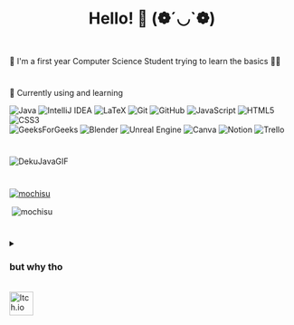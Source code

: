 <h1 align="center">Hello! 👋 (❁´◡`❁)</h1>
<br/>

🌱 I'm a first year Computer Science Student trying to learn the basics 🦊✨ <br/>

#

💭 Currently using and learning <br/>

![Java](https://img.shields.io/badge/java-%23ED8B00.svg?style=for-the-badge&logo=openjdk&logoColor=white)
![IntelliJ IDEA](https://img.shields.io/badge/IntelliJIDEA-000000.svg?style=for-the-badge&logo=intellij-idea&logoColor=white)
![LaTeX](https://img.shields.io/badge/latex-%23008080.svg?style=for-the-badge&logo=latex&logoColor=white)
![Git](https://img.shields.io/badge/git-%23F05033.svg?style=for-the-badge&logo=git&logoColor=white)
![GitHub](https://img.shields.io/badge/github-%23121011.svg?style=for-the-badge&logo=github&logoColor=white)
![JavaScript](https://img.shields.io/badge/javascript-%23323330.svg?style=for-the-badge&logo=javascript&logoColor=%23F7DF1E)
![HTML5](https://img.shields.io/badge/html5-%23E34F26.svg?style=for-the-badge&logo=html5&logoColor=white)
![CSS3](https://img.shields.io/badge/css3-%231572B6.svg?style=for-the-badge&logo=css3&logoColor=white)<br/>
![GeeksForGeeks](https://img.shields.io/badge/GeeksforGeeks-gray?style=for-the-badge&logo=geeksforgeeks&logoColor=35914c)
![Blender](https://img.shields.io/badge/blender-%23F5792A.svg?style=for-the-badge&logo=blender&logoColor=white)
![Unreal Engine](https://img.shields.io/badge/unrealengine-%23313131.svg?style=for-the-badge&logo=unrealengine&logoColor=white)
![Canva](https://img.shields.io/badge/Canva-%2300C4CC.svg?style=for-the-badge&logo=Canva&logoColor=white)
![Notion](https://img.shields.io/badge/Notion-%23000000.svg?style=for-the-badge&logo=notion&logoColor=white)
![Trello](https://img.shields.io/badge/Trello-%23026AA7.svg?style=for-the-badge&logo=Trello&logoColor=white)<br/>

#

![DekuJavaGIF](https://github.com/Mochisu/Mochisu/assets/108127618/642b56c2-0d71-4c06-8075-1d53c86ecd8a)
#

<p align="left"> <a href="https://github.com/ryo-ma/github-profile-trophy"><img src="https://github-profile-trophy.vercel.app/?username=mochisu&theme=nord" alt="mochisu" /></a> </p>
<p>&nbsp;<img align="center" src="https://github-readme-stats.vercel.app/api?username=mochisu&show_icons=true&theme=nord&locale=en" alt="mochisu" /></p>

#
<details>
<summary><h3> but why tho </h3></summary>
<br/>
I've never had the confidence to study computer science. <br/>
<p align="justify">
Everyone told me i'm too bad at math and everything just looked overwhelming. 
After school i followed my other passion and started to work as a childcare worker while studying to become a primary school teacher. 
Although i had my first experiences with games, PCs and consoles rather late, i've loved them ever since.
Thats why i guided multiple projects on media education while working in daycare and discussed the usage of tablets, cellphones and internet with the children.
They learned that media could be used as a normal tool like pencils or scissors instead of only being used as a reward system. <br/>
Then Covid hit and i had to give up on both - my studies and my work in childcare, because my symptoms wouldn't go away. <br/>
While searching for alternatives some friends of mine took me by the hand and showed me their work, different programming languages and how to build an app. 
They showed me minecraft educational and we even participated in a game jam.
Thats when i thought: Why not both? I already have the "Education" background. Why not combine that with some kind of "Media" background?
Educational games like Pettersson & Findus, Alberts abenteuerliche Reise or Sophies World captivated me as a child. <br/>
I want to create that. I want to make games for children. I want to build learning apps. I want to school teachers on proper media education. <br/>
</p>
That's why i'm finally here. Studying computer science. Who would have thought..✨

</details>
<br/>
<a href="https://mochinator.itch.io/" target="_blank"> <img src="https://static.itch.io/images/itchio-textless-white.svg" alt="Itch.io" style="width:42px;height:42px;"> </a>
